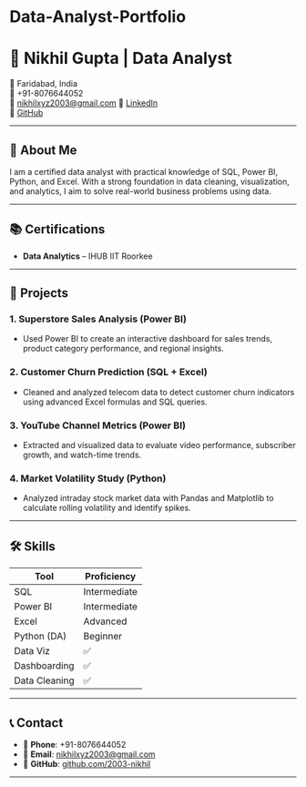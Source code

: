 # Data-Analyst-Portfolio
# 💼 Nikhil Gupta | Data Analyst

📍 Faridabad, India  
📱 +91-8076644052  
📧 nikhilxyz2003@gmail.com 
🔗 [LinkedIn](https://www.linkedin.com/in/your-link)  
🔗 [GitHub](https://github.com/2003-nikhil)

---

## 🧠 About Me

I am a certified data analyst with practical knowledge of SQL, Power BI, Python, and Excel. With a strong foundation in data cleaning, visualization, and analytics, I aim to solve real-world business problems using data.

---

## 📚 Certifications

- **Data Analytics** – IHUB IIT Roorkee
---

## 💼 Projects

### 1. Superstore Sales Analysis (Power BI)
- Used Power BI to create an interactive dashboard for sales trends, product category performance, and regional insights.

### 2. Customer Churn Prediction (SQL + Excel)
- Cleaned and analyzed telecom data to detect customer churn indicators using advanced Excel formulas and SQL queries.

### 3. YouTube Channel Metrics (Power BI)
- Extracted and visualized data to evaluate video performance, subscriber growth, and watch-time trends.

### 4. Market Volatility Study (Python)
- Analyzed intraday stock market data with Pandas and Matplotlib to calculate rolling volatility and identify spikes.

---

## 🛠 Skills

| Tool        | Proficiency  |
|-------------|--------------|
| SQL         | Intermediate |
| Power BI    | Intermediate |
| Excel       | Advanced     |
| Python (DA) | Beginner     |
| Data Viz    | ✅            |
| Dashboarding| ✅            |
| Data Cleaning| ✅           |

---

## 📞 Contact

- 📱 **Phone**: +91-8076644052  
- 📧 **Email**: nikhilxyz2003@gmail.com 
- 🔗 **GitHub**: [github.com/2003-nikhil](https://github.com/2003-nikhil)

---

